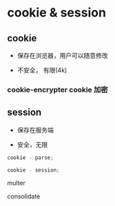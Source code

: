 # cookie & session

## cookie

-   保存在浏览器，用户可以随意修改

-   不安全， 有限(4k)

### cookie-encrypter cookie 加密

## session

-   保存在服务端

-   安全，无限

```js
cookie - parse;

cookie - session;
```

multer

consolidate
